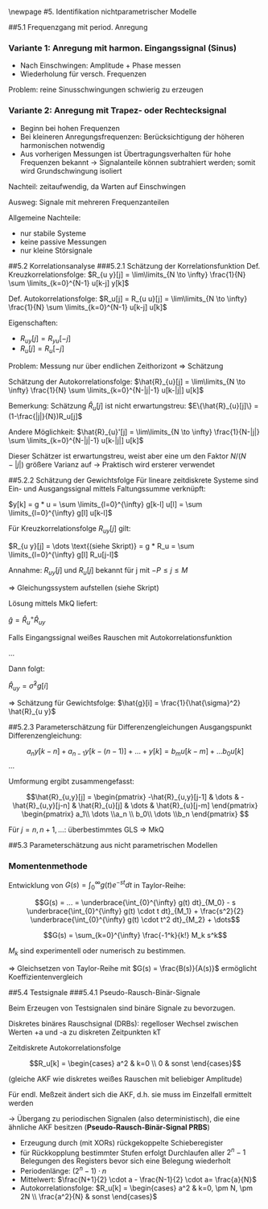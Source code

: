 \newpage
#5. Identifikation nichtparametrischer Modelle

##5.1 Frequenzgang mit period. Anregung

### Variante 1: Anregung mit harmon. Eingangssignal (Sinus)

* Nach Einschwingen: Amplitude + Phase messen
* Wiederholung für versch. Frequenzen

Problem: reine Sinusschwingungen schwierig zu erzeugen

### Variante 2: Anregung mit Trapez- oder Rechtecksignal

* Beginn bei hohen Frequenzen
* Bei kleineren Anregungsfrequenzen: Berücksichtigung der höheren harmonischen notwendig
* Aus vorherigen Messungen ist Übertragungsverhalten für hohe Frequenzen bekannt -> Signalanteile können subtrahiert werden; somit wird Grundschwingung isoliert

Nachteil: zeitaufwendig, da Warten auf Einschwingen

Ausweg: Signale mit mehreren Frequenzanteilen

Allgemeine Nachteile:

* nur stabile Systeme
* keine passive Messungen
* nur kleine Störsignale

##5.2 Korrelationsanalyse
###5.2.1 Schätzung der Korrelationsfunktion
Def. Kreuzkorrelationsfolge: $R_{u y}[j] = \lim\limits_{N \to \infty} \frac{1}{N} \sum \limits_{k=0}^{N-1} u[k-j] y[k]$

Def. Autokorrelationsfolge: $R_u[j] = R_{u u}[j] = \lim\limits_{N \to \infty} \frac{1}{N} \sum \limits_{k=0}^{N-1} u[k-j] u[k]$

Eigenschaften:

* $R_{u y}[j] = R_{y u}[-j]$
* $R_{u}[j] = R_{u}[-j]$

Problem: Messung nur über endlichen Zeithorizont => Schätzung

Schätzung der Autokorrelationsfolge:
$\hat{R}_{u}[j] =  \lim\limits_{N \to \infty} \frac{1}{N} \sum \limits_{k=0}^{N-|j|-1} u[k-|j|] u[k]$

Bemerkung: Schätzung $\hat{R}_{u}[j]$ ist nicht erwartungstreu:
$E\{\hat{R}_{u}[j]\} = (1-\frac{|j|}{N})R_u[j]$

Andere Möglichkeit:
$\hat{R}_{u}'[j] =  \lim\limits_{N \to \infty} \frac{1}{N-|j|} \sum \limits_{k=0}^{N-|j|-1} u[k-|j|] u[k]$

Dieser Schätzer ist erwartungstreu, weist aber eine um den Faktor $N/(N-|j|)$ größere Varianz auf -> Praktisch wird ersterer verwendet

##5.2.2 Schätzung der Gewichtsfolge
Für lineare zeitdiskrete Systeme sind Ein- und Ausgangssignal mittels Faltungssumme verknüpft:

$y[k] = g * u = \sum \limits_{l=0}^{\infty} g[k-l] u[l] = \sum \limits_{l=0}^{\infty} g[l] u[k-l]$

Für Kreuzkorrelationsfolge $R_{u y}[j]$ gilt:

$R_{u y}[j] = \dots \text{(siehe Skript)} = g * R_u = \sum \limits_{l=0}^{\infty} g[l] R_u[j-l]$


Annahme: $R_{u y}[j]$ und $R_u[j]$ bekannt für j mit $-P \leq j \leq M$

=> Gleichungssystem aufstellen (siehe Skript)

Lösung mittels MkQ liefert:

$\hat{g} = \hat{R}_u^+ \hat{R}_{u y}$

Falls Eingangssignal weißes Rauschen mit Autokorrelationsfunktion

...

Dann folgt:

$\hat{R}_{u y} = \hat{\sigma}^2 g[i]$

=> Schätzung für Gewichtsfolge: $\hat{g}[i] = \frac{1}{\hat{\sigma}^2}  \hat{R}_{u y}$

##5.2.3 Parameterschätzung für Differenzengleichungen
Ausgangspunkt Differenzengleichung:

$$ a_n y[k-n] + a_{n-1} y[k-(n-1)] + ... + y[k] = b_m u[k-m] + ... b_0 u[k]$$
...

Umformung ergibt zusammengefasst:

$$\hat{R}_{u,y}[j] = \begin{pmatrix} -\hat{R}_{u,y}[j-1] & \dots & -\hat{R}_{u,y}[j-n] & \hat{R}_{u}[j] & \dots & \hat{R}_{u}[j-m]  \end{pmatrix} \begin{pmatrix} a_1\\ \dots \\a_n \\ b_0\\ \dots \\b_n \end{pmatrix} $$

Für $j=n, n+1, ...$: überbestimmtes GLS => MkQ


##5.3 Parameterschätzung aus nicht parametrischen Modellen

### Momentenmethode
Entwicklung von $G(s) = \int_{0}^{\infty} g(t) e^{-st} dt$ in Taylor-Reihe:

$$G(s) = ... = \underbrace{\int_{0}^{\infty} g(t) dt}_{M_0}  - s \underbrace{\int_{0}^{\infty} g(t) \cdot t dt}_{M_1} + \frac{s^2}{2} \underbrace{\int_{0}^{\infty} g(t) \cdot t^2 dt}_{M_2} + \dots$$


$$G(s) = \sum_{k=0}^{\infty} \frac{-1^k}{k!} M_k s^k$$

$M_k$ sind experimentell oder numerisch zu bestimmen.

=> Gleichsetzen von Taylor-Reihe mit $G(s) = \frac{B(s)}{A(s)}$ ermöglicht Koeffizientenvergleich

##5.4 Testsignale
###5.4.1 Pseudo-Rausch-Binär-Signale

Beim Erzeugen von Testsignalen sind binäre Signale zu bevorzugen.

Diskretes binäres Rauschsignal (DRBs):
regelloser Wechsel zwischen Werten +a und -a zu diskreten Zeitpunkten kT

Zeitdiskrete Autokorrelationsfolge

$$R_u[k] = \begin{cases}
a^2 & k=0 \\
0 & sonst
\end{cases}$$

(gleiche AKF wie diskretes weißes Rauschen mit beliebiger Amplitude)

Für endl. Meßzeit ändert sich die AKF, d.h. sie muss im Einzelfall ermittelt werden

-> Übergang zu periodischen Signalen (also deterministisch), die eine ähnliche AKF besitzen (**Pseudo-Rausch-Binär-Signal PRBS**)

- Erzeugung durch (mit XORs) rückgekoppelte Schieberegister
- für Rückkopplung bestimmter Stufen erfolgt Durchlaufen aller $2^n-1$ Belegungen des Registers bevor sich eine Belegung wiederholt
- Periodenlänge: $(2^n-1) \cdot n$
- Mittelwert: $\frac{N+1}{2} \cdot a - \frac{N-1}{2} \cdot a= \frac{a}{N}$
- Autokorrelationsfolge: $R_u[k] = \begin{cases}
a^2 & k=0, \pm N, \pm 2N \\
\frac{a^2}{N} & sonst
\end{cases}$
